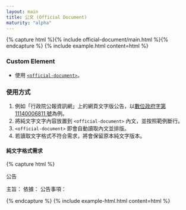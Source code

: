 ```yaml
---
layout: main
title: 公文 (Official Document)
maturity: "alpha"
---
```


{% capture html %}{% include official-document/main.html %}{% endcapture %}
{% 
  include example.html 
  content=html
%}

### Custom Element

- 使用 [`<official-document>`](/assets/js/components/official-document-element.js)。

### 使用方式

1. 例如「行政院公報資訊網」上的網頁文字版公告，以[數位政府字第 11140006811 號](https://gazette2.nat.gov.tw/EG_FileManager/eguploadpub/eg029001/ch05/type3/gov87/num13/Eg.htm)為例。
2. 將純文字文字內容放置到 `<official-document>` 內文，並按照範例斷行。
3. `<official-document>` 即會自動讀取內文並排版。
4. 若讀取文字格式不符合需求，將會保留原本純文字版本。

#### 純文字格式需求

{% capture html %}
<!-- 部門，如「數位發展部」 -->公告
<!-- 公告日期，如「中華民國112年1月3日」 -->
<!-- 公告編號號碼，如「數位政府字第 11140006811 號」-->

主旨：<!-- 公文主旨 -->
依據：<!-- 公文依據 -->
公告事項：
<!-- 公告事項內文（多行） -->

<!-- 長官職稱 -->
<!-- 長官姓名 -->
{% endcapture %}
{% include example-html.html content=html %}

<script src="{{ "/assets/js/components/official-document-element.js" | absolute_url }}" type="module"></script>
